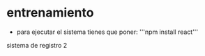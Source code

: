 # entrenamiento

- para ejecutar el sistema tienes que poner:
'''npm install react'''

sistema de registro 2 

